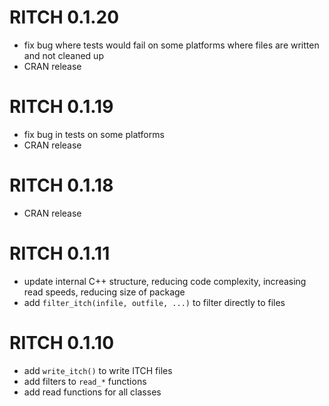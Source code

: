 # RITCH 0.1.20

* fix bug where tests would fail on some platforms where files are written and not cleaned up
* CRAN release

# RITCH 0.1.19

* fix bug in tests on some platforms
* CRAN release

# RITCH 0.1.18

* CRAN release


# RITCH 0.1.11

* update internal C++ structure, reducing code complexity, increasing read speeds, reducing size of package
* add `filter_itch(infile, outfile, ...)` to filter directly to files


# RITCH 0.1.10

* add `write_itch()` to write ITCH files
* add filters to `read_*` functions
* add read functions for all classes
